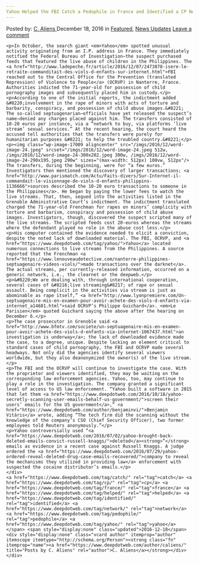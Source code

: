 ```yaml
---
Yahoo Helped the FBI Catch a Pedophile in France and Identified a CP Network Online
---
```

<article class="post-listing post-17006 post type-post status-publish format-standard has-post-thumbnail hentry  tag-catch tag-cp tag-france tag-helped tag-identified tag-network tag-pedophile tag-yahoo">
    <div class="post-inner">
        <span>Posted by: <a href="https://www.deepdotweb.com/author/caliens/" title="">C. Aliens </a></span>
    <span>December 18, 2016</span>
    <span>in <a href="https://www.deepdotweb.com/category/deepdot-news/" rel="category tag">Featured</a>, <a href="https://www.deepdotweb.com/category/news-updates/" rel="category tag">News Updates</a></span>
    <span><a href="https://www.deepdotweb.com/2016/12/18/yahoo-helped-fbi-catch-pedophile-france-identified-cp-network-online/#respond">Leave a comment</a></span>
    </p>
    <div class="clear"></div>
    
    <p>In October, the search giant <em>Yahoo</em> spotted unusual activity originating from an I.P. address in France. They immediately notified the Federal Bureau of Investigation—the suspect purchased feeds that featured the live abuse of children in the Philippines. The <a href="http://www.ladepeche.fr/article/2016/12/07/2473878-isere-le-retraite-commanditait-des-viols-d-enfants-sur-internet.html">FBI reached out to the Central Office for the Prevention (translated Repression) of Violence to People</a> (OCRVP) in Nanterre, France. Authorities indicted the 71-year-old for possession of child pornography images and subsequently placed him in custody.</p>
    <p>According to one of the initial reports, the indictment added &#8220;involvement in the rape of minors with acts of torture and barbarity, conspiracy, and possession of child abuse images.&#8221; The so-called septuagenarian—officials have yet released the suspect’s name—denied any charges placed against him. The transfers consisted of 10-20 euros per instance, via a “network to buy, via platforms ‘live stream’ sexual services.” At the recent hearing, the court heard the accused tell authorities that the transfers were purely for humanitarian purposes &#8221; to help the troubled country.&#8221;</p>
    <p><img class="wp-image-17009 aligncenter" src="/imgs/2016/12/word-image-24.jpeg" srcset="/imgs/2016/12/word-image-24.jpeg 512w, /imgs/2016/12/word-image-24-300x202.jpeg 300w, /imgs/2016/12/word-image-24-290x195.jpeg 290w" sizes="(max-width: 512px) 100vw, 512px"/> The transfers, during the beginning, were for “a few euros.” Investigators then mentioned the discovery of larger transactions; <a href="http://www.parismatch.com/Actu/Faits-divers/Sur-Internet-il-commandait-le-visionnage-de-viols-d-enfants-philippins-1136666">sources described the 10-20 euro transactions to someone in the Philippines</a>. He began by paying the lower fees to watch the live streams. That, then, segued into the activities listed in the Grenoble Administrative Court’s indictment. The indictment translated charged the 71-year-old Frenchman for rapes on minors’ complicity with torture and barbarism, conspiracy and possession of child abuse images. Investigators, though, discovered the suspect scripted many of the live streams. The scripted feeds cost 20-euros whereas the streams where the defendant played no role in the abuse cost less.</p>
    <p>His computer contained the evidence needed to elicit a conviction, despite the noted lack of downloaded material. The FBI, OCRVP, and <a href="https://www.deepdotweb.com/tag/yahoo/">Yahoo</a> located numerous connections to live streams from the Philippines. A source reported that the Frenchman <a href="https://www.lenouveaudetective.com/nanterre-philippines-septuagenaire-videos-viols/">made transactions over the darknet</a>. The actual streams, per currently-released information, occurred on a generic network, i.e., the clearnet or the deepweb.</p>
    <p>&#8220;We are dealing with, through international cooperation, several cases of &#8216;live streaming&#8217; of rape or sexual assault. Being complicit in the activities via stream is just as abominable as rape itself,” <a href="http://www.lyonpremiere.com/Un-septuagenaire-mis-en-examen-pour-avoir-achete-des-viols-d-enfants-via-internet_a14681.html">said OCRVP’s Philippe Guichard</a>. <em>Le Parisien</em> quoted Guichard saying the above after the hearing on December 6.</p>
    <p>The case prosecutor in Grenoble said <a href="http://www.bfmtv.com/societe/un-septuagenaire-mis-en-examen-pour-avoir-achete-des-viols-d-enfants-via-internet-1067437.html">an investigation is underway</a>; the lack of downloaded evidence made the case, to a degree, unique. Despite lacking an element critical to standard cases of child pornography, the FBI and OCRVP made several headways. Not only did the agencies identify several viewers worldwide, but they also deanonymized the owner(s) of the live stream.</p>
    <p>The FBI and the OCRVP will continue to investigate the case. With the proprietor and viewers identified, they may be waiting on the corresponding law enforcement agencies. Yahoo, too, may continue to play a role in the investigation. The company granted a significant level of access to US law enforcement. “Yahoo built a software in 2015 that let them <a href="https://www.deepdotweb.com/2016/10/18/yahoo-secretly-scanning-user-emails-behalf-us-government/">screen their users’ emails for the US government</a>,” <a href="https://www.deepdotweb.com/author/benjaminvi/">Benjamin Vitáris</a> wrote, adding “The tech firm did the scanning without the knowledge of the company’s CSO (Chief Security Officer), two former employees told Reuters anonymously.”</p>
    <p>Yahoo controversially used “<a href="https://www.deepdotweb.com/2016/07/02/yahoo-brought-back-deleted-emails-convict-russell-knaggs/">deleted</a><strong>”</strong> emails as evidence in a recent case against Russell Knaggs. A judge ordered the <a href="https://www.deepdotweb.com/2016/07/29/yahoo-ordered-reveal-deleted-drug-case-emails-recovered/">company to reveal the mechanisms they utilized in providing law</a> enforcement with suspected the cocaine distributor’s emails.</p>
    </div>
    <a href="https://www.deepdotweb.com/tag/catch/" rel="tag">catch</a> <a href="https://www.deepdotweb.com/tag/cp/" rel="tag">cp</a> <a href="https://www.deepdotweb.com/tag/france/" rel="tag">france</a> <a href="https://www.deepdotweb.com/tag/helped/" rel="tag">helped</a> <a href="https://www.deepdotweb.com/tag/identified/" rel="tag">identified</a> <a href="https://www.deepdotweb.com/tag/network/" rel="tag">network</a>  <a href="https://www.deepdotweb.com/tag/pedophile/" rel="tag">pedophile</a> <a href="https://www.deepdotweb.com/tag/yahoo/" rel="tag">yahoo</a></span> <span style="display:none" class="updated">2016-12-18</span>
    <div style="display:none" class="vcard author" itemprop="author" itemscope itemtype="http://schema.org/Person"><strong class="fn" itemprop="name"><a href="https://www.deepdotweb.com/author/caliens/" title="Posts by C. Aliens" rel="author">C. Aliens</a></strong></div>
    </div>
</article>

